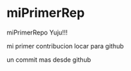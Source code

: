 # miPrimerRep
miPrimerRepo Yuju!!!

mi primer contribucion locar para github 

un commit mas desde github 


